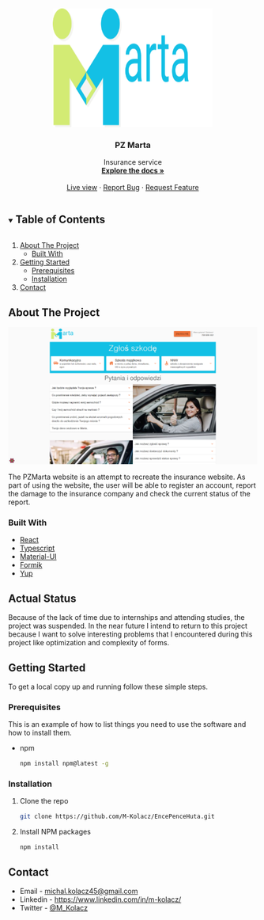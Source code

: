 <!-- PROJECT LOGO -->
<br />
<p align="center">
  <a href="https://github.com/M-Kolacz/PZMartaFrontend">
    <img src="readme/logo.svg" alt="Logo" width="324" height="240">
  </a>

  <h3 align="center">PZ Marta</h3>

  <p align="center">
    Insurance service
    <br />
    <a href="https://github.com/M-Kolacz/PZMartaFrontend"><strong>Explore the docs »</strong></a>
    <br />
    <br />
    <a href="http://zlobeknowahuta.pl/">Live view</a>
    ·
    <a href="https://github.com/M-Kolacz/PZMartaFrontend/issues">Report Bug</a>
    ·
    <a href="https://github.com/M-Kolacz/PZMartaFrontend/issues">Request Feature</a>
  </p>
</p>



<!-- TABLE OF CONTENTS -->
<details open="open">
  <summary><h2 style="display: inline-block">Table of Contents</h2></summary>
  <ol>
    <li>
      <a href="#about-the-project">About The Project</a>
      <ul>
        <li><a href="#built-with">Built With</a></li>
      </ul>
    </li>
    <li>
      <a href="#getting-started">Getting Started</a>
      <ul>
        <li><a href="#prerequisites">Prerequisites</a></li>
        <li><a href="#installation">Installation</a></li>
      </ul>
    </li>
    <li><a href="#contact">Contact</a></li>
  </ol>
</details>



<!-- ABOUT THE PROJECT -->
## About The Project

[![Product Name Screen Shot][website-screenshot]](http://zlobeknowahuta.pl/)

The PZMarta website is an attempt to recreate the insurance website. As part of using the website, the user will be able to register an account, report the damage to the insurance company and check the current status of the report.
### Built With

* [React](https://reactjs.org/)
* [Typescript](https://www.typescriptlang.org/docs/)
* [Material-UI](https://material-ui.com/)
* [Formik](https://formik.org/)
* [Yup](https://github.com/jquense/yup)


## Actual Status
Because of the lack of time due to internships and attending studies, the project was suspended. In the near future I intend to return to this project because I want to solve interesting problems that I encountered during this project like optimization and complexity of forms.
<!-- GETTING STARTED -->
## Getting Started

To get a local copy up and running follow these simple steps.

### Prerequisites

This is an example of how to list things you need to use the software and how to install them.
* npm
  ```sh
  npm install npm@latest -g
  ```

### Installation

1. Clone the repo
   ```sh
   git clone https://github.com/M-Kolacz/EncePenceHuta.git
   ```
2. Install NPM packages
   ```sh
   npm install
   ```

<!-- CONTACT -->
## Contact

* Email - michal.kolacz45@gmail.com
* Linkedin - https://www.linkedin.com/in/m-kolacz/
* Twitter - [@M_Kolacz](https://twitter.com/M_Kolacz)

[website-screenshot]: readme/screenshot.png
